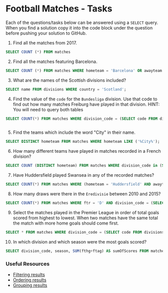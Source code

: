 # Football Matches - Tasks

Each of the questions/tasks below can be answered using a `SELECT` query. When you find a solution copy it into the code block under the question before pushing your solution to GitHub.

1) Find all the matches from 2017.

```sql
SELECT COUNT (*) FROM matches


```

2) Find all the matches featuring Barcelona.

```sql
SELECT COUNT (*) FROM matches WHERE hometeam = 'Barcelona' OR awayteam = 'Barcelona';


```

3) What are the names of the Scottish divisions included?

```sql
SELECT name FROM divisions WHERE country = 'Scotland';


```

4) Find the value of the `code` for the `Bundesliga` division. Use that code to find out how many matches Freiburg have played in that division. HINT: You will need to query both tables

```sql
SELECT COUNT(*) FROM matches WHERE division_code = (SELECT code FROM divisions WHERE name = 'Bundesliga') AND hometeam = 'Freiburg' OR awayteam = 'Freiburg';



```

5) Find the teams which include the word "City" in their name. 

```sql
SELECT DISTINCT hometeam FROM matches WHERE hometeam LIKE ('%City%');


```

6) How many different teams have played in matches recorded in a French division?

```sql
SELECT COUNT (DISTINCT hometeam) FROM matches WHERE division_code in (SELECT code FROM divisions WHERE country = 'France');


```

7) Have Huddersfield played Swansea in any of the recorded matches?

```sql
SELECT COUNT(*) FROM matches WHERE (hometeam = 'Huddersfield' AND awayteam = 'Swansea') OR (hometeam = 'Swansea' AND awayteam = 'Huddersfield');


```

8) How many draws were there in the `Eredivisie` between 2010 and 2015?

```sql
SELECT COUNT(*) FROM matches WHERE ftr = 'D' AND division_code = (SELECT code FROM divisions WHERE name = 'Eredivisie') AND season >= 2010 AND season <= 2015;


```

9) Select the matches played in the Premier League in order of total goals scored from highest to lowest. When two matches have the same total the match with more home goals should come first.

```sql
SELECT * FROM matches WHERE division_code = (SELECT code FROM divisions WHERE name = 'Premier League') ORDER BY (fthg + ftag) DESC, fthg DESC;


```

10) In which division and which season were the most goals scored?

```sql
SELECT division_code, season, SUM(fthg+ftag) AS sumOfScores FROM matches GROUP BY season, division_code ORDER BY sumOfScores DESC LIMIT 1;


```

### Useful Resources

- [Filtering results](https://www.w3schools.com/sql/sql_where.asp)
- [Ordering results](https://www.w3schools.com/sql/sql_orderby.asp)
- [Grouping results](https://www.w3schools.com/sql/sql_groupby.asp)
